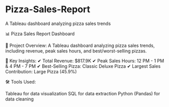 # Pizza-Sales-Report
A Tableau dashboard analyzing pizza sales trends

📊 Pizza Sales Report Dashboard


🔹 Project Overview:
A Tableau dashboard analyzing pizza sales trends, including revenue, peak sales hours, and best/worst-selling pizzas.

📌 Key Insights:
✔ Total Revenue: $817.9K
✔ Peak Sales Hours: 12 PM - 1 PM & 4 PM - 7 PM
✔ Best-Selling Pizza: Classic Deluxe Pizza
✔ Largest Sales Contribution: Large Pizza (45.9%)

🛠️ Tools Used:

Tableau for data visualization
SQL for data extraction
Python (Pandas) for data cleaning
